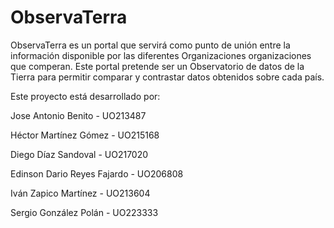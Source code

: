 ObservaTerra
================

ObservaTerra es un portal que servirá como punto de unión entre la información disponible por las diferentes Organizaciones organizaciones que comperan. Este portal pretende ser un Observatorio de datos de la Tierra para permitir comparar y contrastar datos obtenidos sobre cada país.

Este proyecto está desarrollado por:


Jose Antonio Benito - UO213487

Héctor Martínez Gómez - UO215168

Diego Díaz Sandoval - UO217020

Edinson Dario Reyes Fajardo - UO206808

Iván Zapico Martínez - UO213604

Sergio González Polán - UO223333
